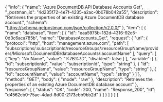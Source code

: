 {
  "info": {
    "name": "Azure DocumentDB API Database Accounts Get",
    "_postman_id": "4d235f72-4e7f-4235-a2ac-0b078b042a55",
    "description": "Retrieves the properties of an existing Azure DocumentDB database account.",
    "schema": "https://schema.getpostman.com/json/collection/v2.0.0/"
  },
  "item": [
    {
      "name": "database",
      "item": [
        {
          "id": "eaa5975b-182d-4316-92c5-0d3c6aca785b",
          "name": "DatabaseAccounts_Get",
          "request": {
            "url": {
              "protocol": "http",
              "host": "management.azure.com",
              "path": [
                "subscriptions/:subscriptionId/resourceGroups/:resourceGroupName/providers/Microsoft.DocumentDB/databaseAccounts/:accountName"
              ],
              "query": [
                {
                  "key": "No Name",
                  "value": "%7B%7D",
                  "disabled": false
                }
              ],
              "variable": [
                {
                  "id": "subscriptionId",
                  "value": "subscriptionId",
                  "type": "string"
                },
                {
                  "id": "resourceGroupName",
                  "value": "resourceGroupName",
                  "type": "string"
                },
                {
                  "id": "accountName",
                  "value": "accountName",
                  "type": "string"
                }
              ]
            },
            "method": "GET",
            "body": {
              "mode": "raw"
            },
            "description": "Retrieves the properties of an existing Azure DocumentDB database account"
          },
          "response": [
            {
              "status": "OK",
              "code": 200,
              "name": "Response_200",
              "id": "d4562cb0-75ae-4dad-8d00-2173cbb9bb2d"
            }
          ]
        }
      ]
    }
  ]
}